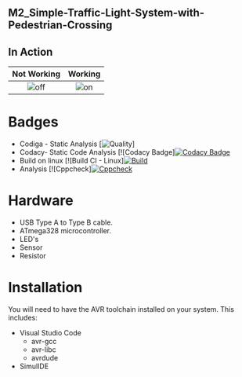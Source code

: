 ## M2_Simple-Traffic-Light-System-with-Pedestrian-Crossing

## In Action
|Not Working|Working|
|:--:|:--:|
|![off](https://user-images.githubusercontent.com/101174057/164452318-03763dda-fe08-4326-87cd-3d833461a57f.png)|![on](https://user-images.githubusercontent.com/101174057/164452758-7291dbc6-e77e-49dd-aff9-ac9cb234548a.png)|

# Badges
* Codiga - Static Analysis
[![Quality](https://api.codiga.io/project/32846/score/svg)]
* Codacy- Static Code Analysis
[![Codacy Badge][![Codacy Badge](https://app.codacy.com/project/badge/Grade/7ec18071c6334044a1937a90115c106e)](https://www.codacy.com/gh/Stephenj071/M2_Traffic-Light-Controller/dashboard?utm_source=github.com&amp;utm_medium=referral&amp;utm_content=Stephenj071/M2_Traffic-Light-Controller&amp;utm_campaign=Badge_Grade)
* Build on linux
[![Build CI - Linux][![Build](https://github.com/Stephenj071/M2_Traffic-Light-Controller/actions/workflows/build.yml/badge.svg?branch=main)](https://github.com/Stephenj071/M2_Traffic-Light-Controller/actions/workflows/build.yml)
* Analysis
[![Cppcheck][![Cppcheck](https://github.com/Stephenj071/M2_Traffic-Light-Controller/actions/workflows/c-cpp.yml/badge.svg?branch=main)](https://github.com/Stephenj071/M2_Traffic-Light-Controller/actions/workflows/c-cpp.yml)


# Hardware

* USB Type A to Type B cable.
* ATmega328 microcontroller.
* LED's
* Sensor
* Resistor

# Installation

You will need to have the AVR toolchain installed on your system. This includes:

* Visual Studio Code
  * avr-gcc
  * avr-libc
  * avrdude
* SimulIDE

